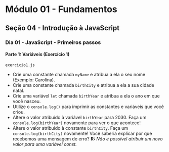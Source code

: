 # Módulo 01 - Fundamentos
## Seção 04 - Introdução à JavaScript
### Dia 01 - JavaScript - Primeiros passos

#### Parte 1: Variáveis (Exercício 1)

    exercicio1.js

- Crie uma constante chamada `myName` e atribua a ela o seu nome (Exemplo: Carolina).
- Crie uma constante chamada `birthCity` e atribua a ela a sua cidade natal.
- Crie uma variável `let` chamada `birthYear` e atribua a ela o ano em que você nasceu.
- Utilize o `console.log()` para imprimir as constantes e variáveis que você criou.
- Altere o valor atribuído à variável `birthYear` para 2030. Faça um `console.log(birthYear)` novamente para ver o que acontece!
- Altere o valor atribuído à constante `birthCity`. Faça um `console.log(birthCity)` novamente! Você saberia explicar por que recebemos uma mensagem de erro? **R:** _Não é possível atribuir um novo valor para uma variável const._